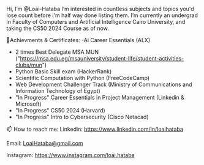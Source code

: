 Hi, I’m @Loai-Hataba
I’m interested in countless subjects and topics you'd lose count before i'm half way done listing them.
I’m currently an undergrad in Faculty of Computers and Artificial Intelligence Cairo University, and taking the CS50 2024 Course as of now.

🥇Achievments & Certificates:
-Ai Career Essentials (ALX)
- 2 times Best Delegate MSA MUN ("https://msa.edu.eg/msauniversity/student-life/student-activities-clubs/mun")
- Python Basic Skill exam (HackerRank)
- Scientific Computation with Python (FreeCodeCamp)
- Web Development Challenger Track (Ministry of Communications and Information Technology of Egypt)
- "In Progress" Career Essentials in Project Management (Linkedin & Microsoft)
- "In Progress" CS50 2024 (Harvard)
- "In Progress" Intro to Cybersecurity (Cisco Netacad)

📫 How to reach me:
Linkedin: https://www.linkedin.com/in/loaihataba

Email: LoaiHataba@gmail.com  

Instagram: https://www.instagram.com/loai.hataba
